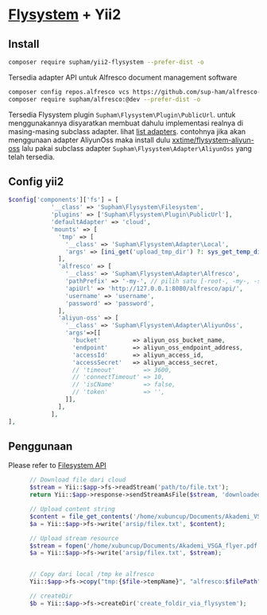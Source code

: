 # [Flysystem](/thephpleague/flysystem) + Yii2

## Install

```bash
composer require supham/yii2-flysystem --prefer-dist -o
```

Tersedia adapter API untuk Alfresco document management software
```bash
composer config repos.alfresco vcs https://github.com/sup-ham/alfresco-api-php-client.git
composer require supham/alfresco:@dev --prefer-dist -o
```

Tersedia Flysystem plugin `Supham\Flysystem\Plugin\PublicUrl`. untuk menggunakannya disyaratkan membuat dahulu implementasi realnya di masing-masing subclass adapter. lihat [list adapters](/thephpleague/flysystem#adapters).
contohnya jika akan menggunaan adapter AliyunOss maka install dulu [xxtime/flysystem-aliyun-oss](/xxtime/flysystem-aliyun-oss) lalu pakai subclass adapter `Supham\Flysystem\Adapter\AliyunOss` yang telah tersedia.

## Config yii2
```php
$config['components']['fs'] = [
            '__class' => 'Supham\Flysystem\Filesystem',
            'plugins' => ['Supham\Flysystem\Plugin\PublicUrl'],
            'defaultAdapter' => 'cloud',
            'mounts' => [
              'tmp' => [
                '__class' => 'Supham\Flysystem\Adapter\Local',
                'args' => [ini_get('upload_tmp_dir') ?: sys_get_temp_dir()],
              ],
              'alfresco' => [
                '__class' => 'Supham\Flysystem\Adapter\Alfresco',
                'pathPrefix' => '-my-', // pilih satu [-root-, -my-, -shared-]
                'apiUrl' => 'http://127.0.0.1:8080/alfresco/api/',
                'username' => 'username',
                'password' => 'password',
              ],
              'aliyun-oss' => [
                '__class' => 'Supham\Flysystem\Adapter\AliyunOss',
                'args'=>[[
                  'bucket'         => aliyun_oss_bucket_name,
                  'endpoint'       => aliyun_oss_endpoint_address,
                  'accessId'       => aliyun_access_id,
                  'accessSecret'   => aliyun_access_secret,
                  // 'timeout'        => 3600,
                  // 'connectTimeout' => 10,
                  // 'isCName'        => false,
                  // 'token'          => '',
                ]],
              ],
            ],
],
```

## Penggunaan
Please refer to [Filesystem API](https://flysystem.thephpleague.com/v1/docs/usage/filesystem-api/)
```php
      // Download file dari cloud
      $stream = Yii::$app->fs->readStream('path/to/file.txt');
      return Yii::$app->response->sendStreamAsFile($stream, 'downloaded-file.txt');

      // Upload content string
      $content = file_get_contents('/home/xubuncup/Documents/Akademi_VSGA_flyer.pdf');
      $a = Yii::$app->fs->write('arsip/filex.txt', $content);

      // Upload stream resource
      $stream = fopen('/home/xubuncup/Documents/Akademi_VSGA_flyer.pdf', 'r');
      $a = Yii::$app->fs->write('arsip/filex.txt', $stream);


      // Copy dari local /tmp ke alfresco
      Yii::$app->fs->copy("tmp:{$file->tempName}", "alfresco:$filePath", $config);

      // createDir
      $b = Yii::$app->fs->createDir('create_foldir_via_flysystem');
```
